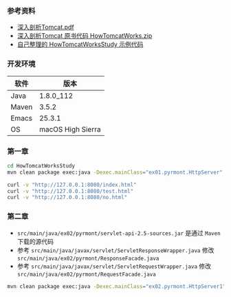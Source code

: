 
### 参考资料

* [深入剖析Tomcat.pdf](https://pan.baidu.com/s/1H4sxYglrgyMsuiCcRJqk7g)
* [深入剖析Tomcat 原书代码 HowTomcatWorks.zip](https://pan.baidu.com/s/1aUa74QpAQfkGh-Rv73CWYA)
* [自己整理的 HowTomcatWorksStudy 示例代码](https://github.com/FredJiang/HowTomcatWorksStudy)

### 开发环境

|  软件 |        版本       |
|-------|-------------------|
| Java  | 1.8.0_112         |
| Maven | 3.5.2             |
| Emacs | 25.3.1            |
| OS    | macOS High Sierra |

<!--more-->

### 第一章


```bash
cd HowTomcatWorksStudy
mvn clean package exec:java -Dexec.mainClass="ex01.pyrmont.HttpServer"

curl -v "http://127.0.0.1:8080/index.html"
curl -v "http://127.0.0.1:8080/test.html"
curl -v "http://127.0.0.1:8080/no.html"
```


### 第二章

* `src/main/java/ex02/pyrmont/servlet-api-2.5-sources.jar` 是通过 `Maven` 下载的源代码
* 参考 `src/main/java/javax/servlet/ServletResponseWrapper.java` 修改 `src/main/java/ex02/pyrmont/ResponseFacade.java` 
* 参考 `src/main/java/javax/servlet/ServletRequestWrapper.java` 修改 `src/main/java/ex02/pyrmont/RequestFacade.java`

```bash
mvn clean package exec:java -Dexec.mainClass="ex02.pyrmont.HttpServer1"
```

